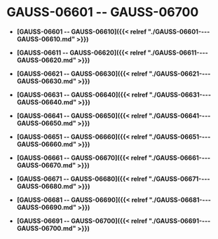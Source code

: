 # GAUSS-06601 -- GAUSS-06700<a name="ZH-CN_TOPIC_0302073368"></a>

-   **[GAUSS-06601 -- GAUSS-06610]({{< relref "./GAUSS-06601----GAUSS-06610.md" >}})**

-   **[GAUSS-06611 -- GAUSS-06620]({{< relref "./GAUSS-06611----GAUSS-06620.md" >}})**

-   **[GAUSS-06621 -- GAUSS-06630]({{< relref "./GAUSS-06621----GAUSS-06630.md" >}})**

-   **[GAUSS-06631 -- GAUSS-06640]({{< relref "./GAUSS-06631----GAUSS-06640.md" >}})**

-   **[GAUSS-06641 -- GAUSS-06650]({{< relref "./GAUSS-06641----GAUSS-06650.md" >}})**

-   **[GAUSS-06651 -- GAUSS-06660]({{< relref "./GAUSS-06651----GAUSS-06660.md" >}})**

-   **[GAUSS-06661 -- GAUSS-06670]({{< relref "./GAUSS-06661----GAUSS-06670.md" >}})**

-   **[GAUSS-06671 -- GAUSS-06680]({{< relref "./GAUSS-06671----GAUSS-06680.md" >}})**

-   **[GAUSS-06681 -- GAUSS-06690]({{< relref "./GAUSS-06681----GAUSS-06690.md" >}})**

-   **[GAUSS-06691 -- GAUSS-06700]({{< relref "./GAUSS-06691----GAUSS-06700.md" >}})**
